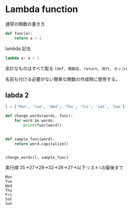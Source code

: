 # Lambda function

通常の関数の書き方

```python
def func(a):
    return a + 1
```

lambda 記法

```python
lambda a: a + 1
```

余計なものはすべて取る
`(def, 関数名, return, 改行, カッコ)`

名前も付ける必要がない簡単な関数の作成時に使用する。

## labda 2

```python
l = ['Mon', 'tue', 'Wed', 'Thu', 'fri', 'sat', 'Sun']

def change_words(words, func):
    for word in words:
        print(func(word))
        

def sample_func(word):
    return word.capitalize()


change_words(l, sample_func)
```

実行順 35->27->28->32->28->27->以下リスト`l`の最後まで

```output
Mon
Tue
Wed
Thu
Fri
Sat
Sun
```

